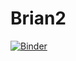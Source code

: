 # Brian2

[![Binder](https://mybinder.org/badge_logo.svg)](https://mybinder.org/v2/gh/yahyatahix/Brian2)

